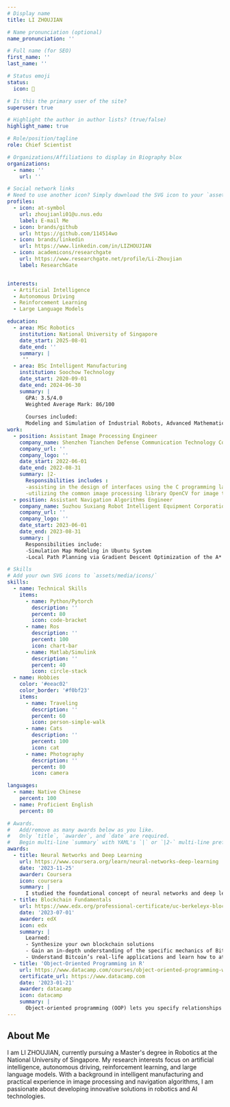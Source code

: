 ```yaml
---
# Display name
title: LI ZHOUJIAN

# Name pronunciation (optional)
name_pronunciation: ''

# Full name (for SEO)
first_name: ''
last_name: ''

# Status emoji
status:
  icon: 👋

# Is this the primary user of the site?
superuser: true

# Highlight the author in author lists? (true/false)
highlight_name: true

# Role/position/tagline
role: Chief Scientist

# Organizations/Affiliations to display in Biography blox
organizations:
  - name: ''
    url: ''

# Social network links
# Need to use another icon? Simply download the SVG icon to your `assets/media/icons/` folder.
profiles:
  - icon: at-symbol
    url: zhoujianli01@u.nus.edu
    label: E-mail Me
  - icon: brands/github
    url: https://github.com/114514wo
  - icon: brands/linkedin
    url: https://www.linkedin.com/in/LIZHOUJIAN
  - icon: academicons/researchgate
    url: https://www.researchgate.net/profile/Li-Zhoujian
    label: ResearchGate


interests:
  - Artificial Intelligence
  - Autonomous Driving
  - Reinforcement Learning
  - Large Language Models

education:
  - area: MSc Robotics
    institution: National University of Singapore
    date_start: 2025-08-01
    date_end: ''
    summary: |
     ''
  - area: BSc Intelligent Manufacturing
    institution: Soochow Technology
    date_start: 2020-09-01
    date_end: 2024-06-30
    summary: |
      GPA: 3.5/4.0
      Weighted Average Mark: 86/100
      
      Courses included:
      Modeling and Simulation of Industrial Robots, Advanced Mathematics I-2, Robotics, Industrial Internet, Java Programming, Intelligent Manufacturing Information System, Intelligent Sensing, Linear Algebra , Artificial Intelligence, PLC & Electric Control etc.
work:
  - position: Assistant Image Processing Engineer
    company_name: Shenzhen Tianchen Defense Communication Technology Corporation
    company_url: ''
    company_logo: ''
    date_start: 2022-06-01
    date_end: 2022-08-31
    summary: |2-
      Responsibilities includes :
      -assisting in the design of interfaces using the C programming language
      -utilizing the common image processing library OpenCV for image training.
  - position: Assistant Navigation Algorithms Engineer
    company_name: Suzhou Suxiang Robot Intelligent Equipment Corporation
    company_url: ''
    company_logo: ''
    date_start: 2023-06-01
    date_end: 2023-08-31
    summary: |
      Responsibilities include:
      -Simulation Map Modeling in Ubuntu System 
      -Local Path Planning via Gradient Descent Optimization of the A* Algorithm.

# Skills
# Add your own SVG icons to `assets/media/icons/`
skills:
  - name: Technical Skills
    items:
      - name: Python/Pytorch
        description: ''
        percent: 80
        icon: code-bracket
      - name: Ros
        description: ''
        percent: 100
        icon: chart-bar
      - name: Matlab/Simulink
        description: ''
        percent: 40
        icon: circle-stack
  - name: Hobbies
    color: '#eeac02'
    color_border: '#f0bf23'
    items:
      - name: Traveling
        description: ''
        percent: 60
        icon: person-simple-walk
      - name: Cats
        description: ''
        percent: 100
        icon: cat
      - name: Photography
        description: ''
        percent: 80
        icon: camera

languages:
  - name: Native Chinese
    percent: 100
  - name: Proficient English
    percent: 80

# Awards.
#   Add/remove as many awards below as you like.
#   Only `title`, `awarder`, and `date` are required.
#   Begin multi-line `summary` with YAML's `|` or `|2-` multi-line prefix and indent 2 spaces below.
awards:
  - title: Neural Networks and Deep Learning
    url: https://www.coursera.org/learn/neural-networks-deep-learning
    date: '2023-11-25'
    awarder: Coursera
    icon: coursera
    summary: |
      I studied the foundational concept of neural networks and deep learning. By the end, I was familiar with the significant technological trends driving the rise of deep learning; build, train, and apply fully connected deep neural networks; implement efficient (vectorized) neural networks; identify key parameters in a neural network’s architecture; and apply deep learning to your own applications.
  - title: Blockchain Fundamentals
    url: https://www.edx.org/professional-certificate/uc-berkeleyx-blockchain-fundamentals
    date: '2023-07-01'
    awarder: edX
    icon: edx
    summary: |
      Learned:
      - Synthesize your own blockchain solutions
      - Gain an in-depth understanding of the specific mechanics of Bitcoin
      - Understand Bitcoin’s real-life applications and learn how to attack and destroy Bitcoin, Ethereum, smart contracts and Dapps, and alternatives to Bitcoin’s Proof-of-Work consensus algorithm
  - title: 'Object-Oriented Programming in R'
    url: https://www.datacamp.com/courses/object-oriented-programming-with-s3-and-r6-in-r
    certificate_url: https://www.datacamp.com
    date: '2023-01-21'
    awarder: datacamp
    icon: datacamp
    summary: |
      Object-oriented programming (OOP) lets you specify relationships between functions and the objects that they can act on, helping you manage complexity in your code. This is an intermediate level course, providing an introduction to OOP, using the S3 and R6 systems. S3 is a great day-to-day R programming tool that simplifies some of the functions that you write. R6 is especially useful for industry-specific analyses, working with web APIs, and building GUIs.
---
```


## About Me

I am LI ZHOUJIAN, currently pursuing a Master's degree in Robotics at the National University of Singapore. My research interests focus on artificial intelligence, autonomous driving, reinforcement learning, and large language models. With a background in intelligent manufacturing and practical experience in image processing and navigation algorithms, I am passionate about developing innovative solutions in robotics and AI technologies.
